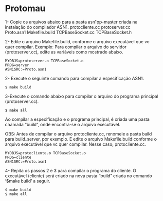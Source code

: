 # Protomau
1- Copie os arquivos abaixo para a pasta asn1pp-master criada na instalação do compilador ASN1.
	protocliente.cc
	protoserver.cc	
	Proto.asn1
	Makefile.build
	TCPBaseSocket.cc
	TCPBaseSocket.h

2- Edite o arquivo Makefile.build, conforme o arquivo executável que vc quer compilar.
	Exemplo: Para compilar o arquivo do servidor (protoserver.cc), edite as variáveis como mostrado abaixo.

	MYOBJS=protoserver.o TCPBaseSocket.o
	PROG=server
	ASN1SRC:=Proto.asn1 

2- Execute o seguinte comando para compilar a especificação ASN1.
	
	$ make build	
	
3-Execute o comando abaixo para compilar o arquivo do programa principal (protoserver.cc).

	$ make all

Ao compilar a especificação e o programa principal, é criada uma pasta chamada “build”, onde encontra-se o arquivo executável.

OBS: Antes de compilar o arquivo protocliente.cc, renomeie a pasta build para build_server, por exemplo. E edite o arquivo Makefile.build conforme o arquivo executável que vc quer compilar. Nesse caso, protocliente.cc.

	MYOBJS=protocliente.o TCPBaseSocket.o
	PROG=cliente
	ASN1SRC:=Proto.asn1 

4- Repita os passos 2 e 3 para compilar o programa do cliente. O executável (cliente) será criado na nova pasta “build” criada no comando ‘$make build’ a seguir.

	$ make build
	$ make all
